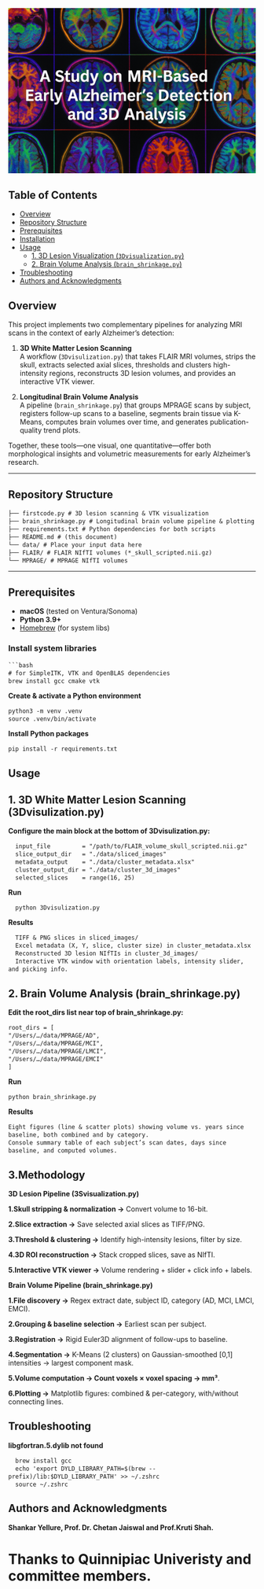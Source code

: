 
<div align="center">
  <img src="./image.png" alt="Project Banner" style="max-width:100%;"/>
</div>

## Table of Contents

- [Overview](#overview)  
- [Repository Structure](#repository-structure)  
- [Prerequisites](#prerequisites)  
- [Installation](#installation)  
- [Usage](#usage)  
  - [1. 3D Lesion Visualization (`3Dvisualization.py`)](#1-3d-lesion-visualization-3dvisualizationpy)  
  - [2. Brain Volume Analysis (`brain_shrinkage.py`)](#2-longitudinal-volume-analysis-brain_shrinkagepy)  
- [Troubleshooting](#troubleshooting)  
- [Authors and Acknowledgments](#authorsandacknowledgments)


## Overview  
This project implements two complementary pipelines for analyzing MRI scans in the context of early Alzheimer’s detection:

1. **3D White Matter Lesion Scanning**  
   A workflow (`3Dvisulization.py`) that takes FLAIR MRI volumes, strips the skull, extracts selected axial slices, thresholds and clusters high-intensity regions, reconstructs 3D lesion volumes, and provides an interactive VTK viewer.

2. **Longitudinal Brain Volume Analysis**  
   A pipeline (`brain_shrinkage.py`) that groups MPRAGE scans by subject, registers follow-up scans to a baseline, segments brain tissue via K-Means, computes brain volumes over time, and generates publication-quality trend plots.

Together, these tools—one visual, one quantitative—offer both morphological insights and volumetric measurements for early Alzheimer’s research.

---

## Repository Structure 

    ├── firstcode.py # 3D lesion scanning & VTK visualization
    ├── brain_shrinkage.py # Longitudinal brain volume pipeline & plotting
    ├── requirements.txt # Python dependencies for both scripts
    ├── README.md # (this document)
    └── data/ # Place your input data here
    ├── FLAIR/ # FLAIR NIfTI volumes (*_skull_scripted.nii.gz)
    └── MPRAGE/ # MPRAGE NIfTI volumes

---

## Prerequisites  

- **macOS** (tested on Ventura/Sonoma)  
- **Python 3.9+**  
- [Homebrew](https://brew.sh/) (for system libs)

### Install system libraries  
    ```bash
    # for SimpleITK, VTK and OpenBLAS dependencies
    brew install gcc cmake vtk

**Create & activate a Python environment**

    python3 -m venv .venv
    source .venv/bin/activate
    
**Install Python packages**

    pip install -r requirements.txt

## Usage
  ## 1. 3D White Matter Lesion Scanning (3Dvisulization.py)

  **Configure the __main__ block at the bottom of 3Dvisulization.py:**
      
      input_file         = "/path/to/FLAIR_volume_skull_scripted.nii.gz"
      slice_output_dir   = "./data/sliced_images"
      metadata_output    = "./data/cluster_metadata.xlsx"
      cluster_output_dir = "./data/cluster_3d_images"
      selected_slices    = range(16, 25)
      
  **Run**

      python 3Dvisulization.py

  **Results**
      
      TIFF & PNG slices in sliced_images/
      Excel metadata (X, Y, slice, cluster size) in cluster_metadata.xlsx
      Reconstructed 3D lesion NIfTIs in cluster_3d_images/
      Interactive VTK window with orientation labels, intensity slider, and picking info.

  ## 2. Brain Volume Analysis (brain_shrinkage.py)

  **Edit the root_dirs list near top of brain_shrinkage.py:**

    root_dirs = [
    "/Users/…/data/MPRAGE/AD",
    "/Users/…/data/MPRAGE/MCI",
    "/Users/…/data/MPRAGE/LMCI",
    "/Users/…/data/MPRAGE/EMCI"
    ]

  **Run**
  
    python brain_shrinkage.py

  **Results**

    Eight figures (line & scatter plots) showing volume vs. years since baseline, both combined and by category.
    Console summary table of each subject’s scan dates, days since baseline, and computed volumes.

## 3.Methodology
  **3D Lesion Pipeline (3Svisualization.py)**
    
  **1.Skull stripping & normalization →** Convert volume to 16-bit.
  
  **2.Slice extraction →** Save selected axial slices as TIFF/PNG.
    
  **3.Threshold & clustering →** Identify high-intensity lesions, filter by size.
    
  **4.3D ROI reconstruction →** Stack cropped slices, save as NIfTI.
  
  **5.Interactive VTK viewer →** Volume rendering + slider + click info + labels.



  **Brain Volume Pipeline (brain_shrinkage.py)**

  **1.File discovery →** Regex extract date, subject ID, category (AD, MCI, LMCI, EMCI).

  **2.Grouping & baseline selection →** Earliest scan per subject.

  **3.Registration →** Rigid Euler3D alignment of follow-ups to baseline.

  **4.Segmentation →** K-Means (2 clusters) on Gaussian-smoothed [0,1] intensities → largest component mask.

  **5.Volume computation → Count voxels × voxel spacing → mm³**.

  **6.Plotting →** Matplotlib figures: combined & per-category, with/without connecting lines.

  ## Troubleshooting

  **libgfortran.5.dylib not found**

      brew install gcc
      echo 'export DYLD_LIBRARY_PATH=$(brew --prefix)/lib:$DYLD_LIBRARY_PATH' >> ~/.zshrc
      source ~/.zshrc

  
  ## Authors and Acknowledgments
  **Shankar Yellure, Prof. Dr. Chetan Jaiswal and Prof.Kruti Shah.**


  # Thanks to Quinnipiac Univeristy and committee members.

  
